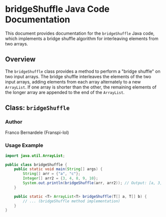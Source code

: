 # bridgeShuffle Java Code Documentation

This document provides documentation for the `bridgeShuffle` Java code, which implements a bridge shuffle algorithm for interleaving elements from two arrays.

## Overview

The `bridgeShuffle` class provides a method to perform a "bridge shuffle" on two input arrays. The bridge shuffle interleaves the elements of the two input arrays, adding elements from each array alternately to a new `ArrayList`. If one array is shorter than the other, the remaining elements of the longer array are appended to the end of the `ArrayList`.

## Class: `bridgeShuffle`

### Author

Franco Bernardele (Franspi-lol)

### Usage Example

```java
import java.util.ArrayList;

public class bridgeShuffle {
    public static void main(String[] args) {
        String[] arr = {"a", "c"};
        Integer[] arr2 = {3, 4, 8, 9, 10};
        System.out.println(bridgeShuffle(arr, arr2)); // Output: [a, 3, c, 4, 8, 9, 10]
    }

    public static <T> ArrayList<T> bridgeShuffle(T[] a, T[] b) {
        // ... (bridgeShuffle method implementation)
    }
}
